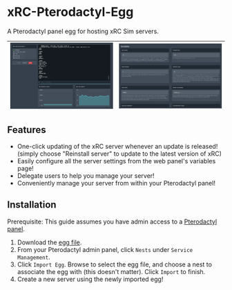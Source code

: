 # xRC-Pterodactyl-Egg
A Pterodactyl panel egg for hosting xRC Sim servers.

![console](./screenshots/console.png)  |  ![variables](./screenshots/variables.png)
:-:|:-:

## Features

* One-click updating of the xRC server whenever an update is released! (simply choose "Reinstall server" to update to the latest version of xRC)
* Easily configure all the server settings from the web panel's variables page!
* Delegate users to help you manage your server!
* Conveniently manage your server from within your Pterodactyl panel!

## Installation

Prerequisite: This guide assumes you have admin access to a [Pterodactyl panel](https://pterodactyl.io/).

1. Download the [egg file](./egg-xrc-sim-server.json).
2. From your Pterodactyl admin panel, click `Nests` under `Service Management`.
3. Click `Import Egg`. Browse to select the egg file, and choose a nest to associate the egg with (this doesn't matter). Click `Import` to finish.
4. Create a new server using the newly imported egg!
